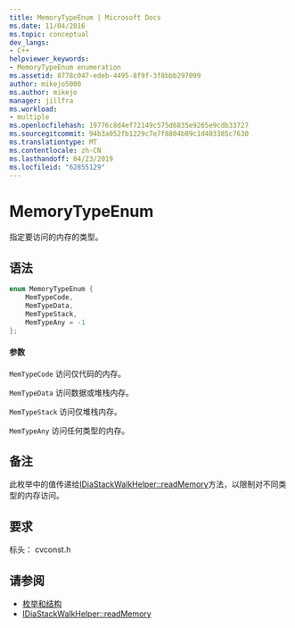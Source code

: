 ```yaml
---
title: MemoryTypeEnum | Microsoft Docs
ms.date: 11/04/2016
ms.topic: conceptual
dev_langs:
- C++
helpviewer_keywords:
- MemoryTypeEnum enumeration
ms.assetid: 8778c047-edeb-4495-8f9f-3f8bbb297099
author: mikejo5000
ms.author: mikejo
manager: jillfra
ms.workload:
- multiple
ms.openlocfilehash: 19776c8d4ef72149c575d6835e9265e9cdb33727
ms.sourcegitcommit: 94b3a052fb1229c7e7f8804b09c1d403385c7630
ms.translationtype: MT
ms.contentlocale: zh-CN
ms.lasthandoff: 04/23/2019
ms.locfileid: "62855129"
---
```

# <a name="memorytypeenum"></a>MemoryTypeEnum
指定要访问的内存的类型。

## <a name="syntax"></a>语法

```C++
enum MemoryTypeEnum {
    MemTypeCode,
    MemTypeData,
    MemTypeStack,
    MemTypeAny = -1
};
```

#### <a name="parameters"></a>参数
`MemTypeCode` 访问仅代码的内存。

`MemTypeData` 访问数据或堆栈内存。

`MemTypeStack` 访问仅堆栈内存。

`MemTypeAny` 访问任何类型的内存。

## <a name="remarks"></a>备注
此枚举中的值传递给[IDiaStackWalkHelper::readMemory](../../debugger/debug-interface-access/idiastackwalkhelper-readmemory.md)方法，以限制对不同类型的内存访问。

## <a name="requirements"></a>要求
标头： cvconst.h

## <a name="see-also"></a>请参阅
- [枚举和结构](../../debugger/debug-interface-access/enumerations-and-structures.md)
- [IDiaStackWalkHelper::readMemory](../../debugger/debug-interface-access/idiastackwalkhelper-readmemory.md)
